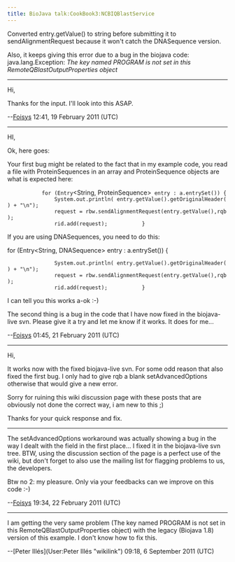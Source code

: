 ```yaml
---
title: BioJava talk:CookBook3:NCBIQBlastService
---
```


Converted entry.getValue() to string before submitting it to
sendAlignmentRequest because it won't catch the DNASequence version.

Also, it keeps giving this error due to a bug in the biojava code:
java.lang.Exception: *The key named PROGRAM is not set in this
RemoteQBlastOutputProperties object*

------------------------------------------------------------------------

Hi,

Thanks for the input. I'll look into this ASAP.

--[Foisys](User:Foisys "wikilink") 12:41, 19 February 2011 (UTC)

------------------------------------------------------------------------

HI,

Ok, here goes:

Your first bug might be related to the fact that in my example code, you
read a file with ProteinSequences in an array and ProteinSequence
objects are what is expected here:

<java>

`           for (Entry`<String, ProteinSequence>` entry : a.entrySet()) {`  
`               System.out.println( entry.getValue().getOriginalHeader() + "\n");`  
`               request = rbw.sendAlignmentRequest(entry.getValue(),rqb);`  
`               rid.add(request);           }`

</java>

If you are using DNASequences, you need to do this:

<java> for (Entry<String, DNASequence> entry : a.entrySet()) {

`               System.out.println( entry.getValue().getOriginalHeader() + "\n");`  
`               request = rbw.sendAlignmentRequest(entry.getValue(),rqb);`  
`               rid.add(request);           }`

</java>

I can tell you this works a-ok :-)

The second thing is a bug in the code that I have now fixed in the
biojava-live svn. Please give it a try and let me know if it works. It
does for me...

--[Foisys](User:Foisys "wikilink") 01:45, 21 February 2011 (UTC)

------------------------------------------------------------------------

Hi,

It works now with the fixed biojava-live svn. For some odd reason that
also fixed the first bug. I only had to give rqb a blank
setAdvancedOptions otherwise that would give a new error.

Sorry for ruining this wiki discussion page with these posts that are
obviously not done the correct way, i am new to this ;)

Thanks for your quick response and fix.

------------------------------------------------------------------------

The setAdvancedOptions workaround was actually showing a bug in the way
I dealt with the field in the first place... I fixed it in the
biojava-live svn tree. BTW, using the discussion section of the page is
a perfect use of the wiki, but don't forget to also use the mailing list
for flagging problems to us, the developers.

Btw no 2: my pleasure. Only via your feedbacks can we improve on this
code :-)

--[Foisys](User:Foisys "wikilink") 19:34, 22 February 2011 (UTC)

------------------------------------------------------------------------

I am getting the very same problem (The key named PROGRAM is not set in
this RemoteQBlastOutputProperties object) with the legacy (Biojava 1.8)
version of this example. I don't know how to fix this.

--[Peter Illés](User:Peter Illés "wikilink") 09:18, 6 September 2011
(UTC)
